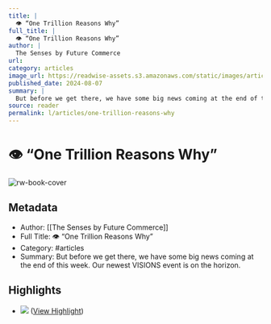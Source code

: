 ```yaml
---
title: |
  👁️ “One Trillion Reasons Why”
full_title: |
  👁️ “One Trillion Reasons Why”
author: |
  The Senses by Future Commerce
url: 
category: articles
image_url: https://readwise-assets.s3.amazonaws.com/static/images/article3.5c705a01b476.png
published_date: 2024-08-07
summary: |
  But before we get there, we have some big news coming at the end of this week. Our newest VISIONS event is on the horizon.
source: reader
permalink: l/articles/one-trillion-reasons-why
---
```

# 👁️ “One Trillion Reasons Why”

![rw-book-cover](https://readwise-assets.s3.amazonaws.com/static/images/article3.5c705a01b476.png)

## Metadata
- Author: [[The Senses by Future Commerce]]
- Full Title: 👁️ “One Trillion Reasons Why”
- Category: #articles
- Summary: But before we get there, we have some big news coming at the end of this week. Our newest VISIONS event is on the horizon.

## Highlights
- ![](https://mcusercontent.com/c08f64351704a1ea4479bd08b/images/ebb960cf-47ef-3c90-4080-9c173ee70832.png) ([View Highlight](https://read.readwise.io/read/01j4s3g3fh5jkk6bd7dcxsk08k))


